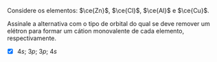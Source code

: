 Considere os elementos: $\ce{Zn}$, $\ce{Cl}$, $\ce{Al}$ e $\ce{Cu}$.

Assinale a alternativa com o tipo de orbital do qual se deve remover um elétron para formar um cátion monovalente de cada elemento, respectivamente.

- [x] $4s$; $3p$; $3p$; $4s$

